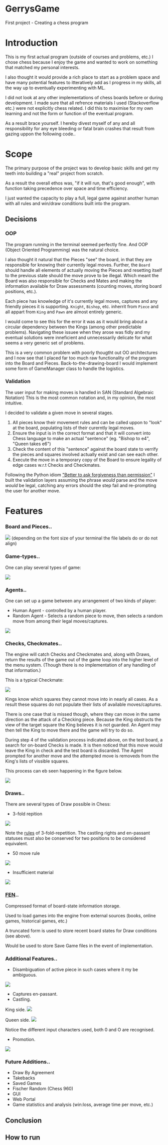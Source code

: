 # GerrysGame
First project - Creating a chess program

# Introduction

This is my first actual program (outside of courses and problems, etc.)
I chose chess because I enjoy the game and wanted to work on something that matched my personal interests.

I also thought it would provide a rich place to start as a problem space and have many potential features
to itteratively add as I progress in my skills, all the way up to eventually experimenting with ML.

I did not look at any other implementations of chess boards before or during development. I made sure that all refrence materials I used (Stackoverflow etc.) were not explicitly chess related. I did this to maximise for my own learning and not the form or function of the eventual program.

As a result brace yourself. I hereby divest myself of any and all responsibility for any eye bleeding or fatal brain crashes that result from gazing uppon the following code..

# Scope

The primary purpose of the project was to develop basic skills and get my teeth into building a "real" project from scratch.

As a result the overall ethos was, "if it will run, that's good enough", with function taking precedence over space and time efficiency.

I just wanted the capacity to play a full, legal game against another human with all rules and win/draw conditions built into the program.

## Decisions

### OOP

The program running in the terminal seemed perfectly fine.
And OOP (Object Oriented Programming) was the natural choice.

I also thought it natural that the Pieces "see" the board, in that they are responsible for knowing their currently legal moves.
Further, the `Board` should handle all elements of actually moving the Pieces and resetting itself to the previous state should the move prove to be illegal.
Which meant the Board was also responsible for Checks and Mates and making the information available for Draw assessments (counting moves, storing board positions, etc.). 

Each piece has knowledge of it's currently legal moves, captures and any friendly pieces it is supporting.
`Knight`, `Bishop`, etc. inherrit from `Piece` and all appart from `King` and `Pawn` are almost entirely generic. 

I would come to see this for the error it was as it would bring about a circular dependency between the Kings (among other predictable problems).
Navigating these issuee when they arose was fidly and my eventual solutions were inneficient and unnecessarily delicate for what seems a very generic set of problems.

This is a very common problem with poorly thougtht out OO architectures and I now see that I placed far too much raw functionality of the program into the Board and Pieces. Back-to-the-drawing-board I would implement some form of GameManager class to handle the logistics.

### Validation

The user input for making moves is handled in SAN (Standard Algebraic Notation) This is the most common notation and, in my opinion, the most intuitive.

I decided to validate a given move in several stages. 
1. All pieces know their movement rules and can be called uppon to "look" at the board, populating lists of their curerntly legal moves.
2. Ensure the input is in the correct format and that it will convert into Chess language to make an actual "sentence" (eg. "Bishop to e4", "Queen takes e6")
3. Check the content of this "sentence" against the board state to verrify the pieces and squares involved actually exist and can see each other.
4. Execute the move in a temporary copy of the Board to ensure legality of edge cases w.r.t Checks and Checkmates.

Following the Python idiom ["Better to ask forgiveness than permission"](https://devblogs.microsoft.com/python/idiomatic-python-eafp-versus-lbyl/#:~:text=One%20idiomatic%20practice%20in%20Python,ask%20for%20forgiveness%20than%20permission%E2%80%9D.) I built the validation layers assuming the phrase *would* parse and the move *would* be legal, catching any errors should the step fail and re-prompting the user for another move.

# Features

### Board and Pieces..

![](https://github.com/AlexHFrench/GerrysGame/blob/master/Img/standard_board.png)
(depending on the font size of your terminal the file labels do or do not align)

### Game-types..

One can play several types of game:

![](https://github.com/AlexHFrench/GerrysGame/blob/master/Img/game_mode_menu.png)

### Agents..

One can set up a game between any arrangement of two kinds of player:

* Human Agent - controlled by a human player.
* Random Agent - Selects a random piece to move, then selects a random move from among their legal moves/captures.

![](https://github.com/AlexHFrench/GerrysGame/blob/master/Img/agent_creation_wizard.png)


### Checks, Checkmates..

The engine will catch Checks and Checkmates and, along with Draws, return the results of the game out of the game loop into the higher level of the menu system. (Though there is no implementation of any handling of that information.)

This is a typical Checkmate:

![](https://github.com/AlexHFrench/GerrysGame/blob/master/Img/checkmate.png)

Kings know which squares they cannot move into in nearly all cases. As a result these squares do not populate their lists of available moves/captures.

There is one case that is missed though, where they can move in the same direction as the attack of a Checking piece. Because the King obstructs the view of the target square the King believes it is not guarded. An Agent may then tell the King to move there and the game will try to do so.

During step 4 of the validation process indicated above, on the test board, a search for on-board Checks is made. It is then noticed that this move would leave the King in check and the test board is discarded. The Agent prompted for another move and the attempted move is removeds from the King's lists of vissible squares. 

This process can eb seen happening in the figure below.

![](https://github.com/AlexHFrench/GerrysGame/blob/master/Img/move_into_check_edge_case.png)

### Draws..

There are several types of Draw possible in Chess:
* 3-fold repition

![](https://github.com/AlexHFrench/GerrysGame/blob/master/Img/3-fold-repetition.png)

Note the [rules](https://en.wikipedia.org/wiki/Threefold_repetition#:~:text=In%20chess%2C%20the%20threefold%20repetition,as%20triple%20occurrence%20of%20position.) of 3-fold-repetition. The castling rights and en-passant statuses must also be conserved for two positions to be considered equivalent.

* 50 move rule

![](https://github.com/AlexHFrench/GerrysGame/blob/master/Img/50_move_rule.png)
* Insufficient material

![](https://github.com/AlexHFrench/GerrysGame/blob/master/Img/draw_by_insufficient_material.png)

### [FEN](https://en.wikipedia.org/wiki/Forsyth%E2%80%93Edwards_Notation)..

Compressed format of board-state information storage.

Used to load games into the engine from external sources (books, online games, historical games, etc.)

A truncated form is used to store recent board states for Draw conditions (see above).

Would be used to store Save Game files in the event of implementation.


### Additional Features..
* Disambiguation of active piece in such cases where it my be ambiguous.

![](https://github.com/AlexHFrench/GerrysGame/blob/master/Img/disambiguation.png)

* Captures en-passant.
* Castling.

King side.
![](https://github.com/AlexHFrench/GerrysGame/blob/master/Img/king_side_castling.png)

Queen side.
![](https://github.com/AlexHFrench/GerrysGame/blob/master/Img/queen_side_castling.png)

Notice the different input characters used, both 0 and O are recognised.
* Promotion.

![](https://github.com/AlexHFrench/GerrysGame/blob/master/Img/promotion.png)

### Future Additions..
* Draw By Agreement
* Takebacks
* Saved Games
* Fischer Random (Chess 960)
* GUI
* Web Portal
* Game statistics and analysis (win:loss, average time per move, etc.)


## Conclusion




## How to run



